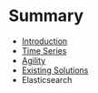 # Summary

* [Introduction](README.md)
* [Time Series](time-seriesmd.md)
* [Agility](agility.md)
* [Existing Solutions](existing-solutions.md)
* Elasticsearch

